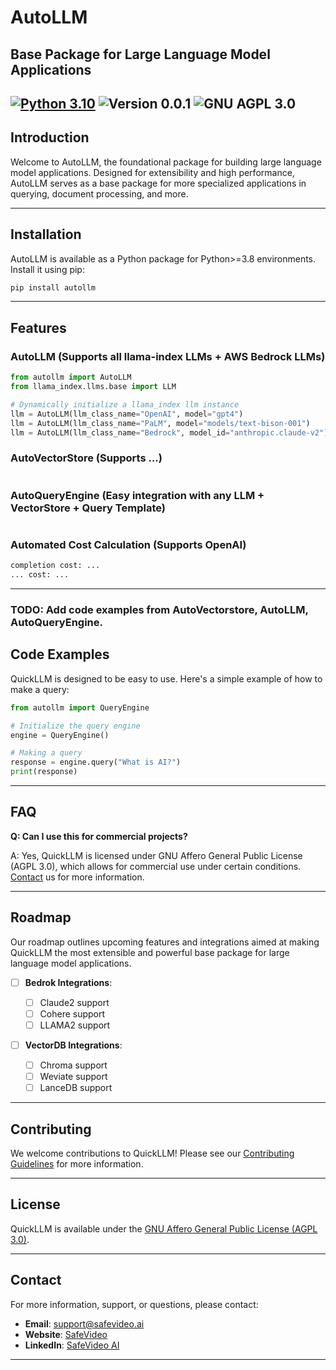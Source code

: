 # AutoLLM

## Base Package for Large Language Model Applications

## [![Python 3.10](https://img.shields.io/badge/python-3.10-blue.svg)](https://www.python.org/downloads/release/python-3100/) ![Version 0.0.1](https://img.shields.io/badge/version-0.0.1-blue) ![GNU AGPL 3.0](https://img.shields.io/badge/license-AGPL_3.0-green)

## Introduction

Welcome to AutoLLM, the foundational package for building large language model applications. Designed for extensibility and high performance, AutoLLM serves as a base package for more specialized applications in querying, document processing, and more.

______________________________________________________________________

## Installation

AutoLLM is available as a Python package for Python>=3.8 environments. Install it using pip:

```bash
pip install autollm
```

______________________________________________________________________

## Features

### AutoLLM (Supports all llama-index LLMs + AWS Bedrock LLMs)

```python
from autollm import AutoLLM
from llama_index.llms.base import LLM

# Dynamically initialize a llama_index llm instance
llm = AutoLLM(llm_class_name="OpenAI", model="gpt4")
llm = AutoLLM(llm_class_name="PaLM", model="models/text-bison-001")
llm = AutoLLM(llm_class_name="Bedrock", model_id="anthropic.claude-v2")
```

### AutoVectorStore (Supports ...)

```python
```

### AutoQueryEngine (Easy integration with any LLM + VectorStore + Query Template)

```python
```

### Automated Cost Calculation (Supports OpenAI)

```bash
completion cost: ...
... cost: ...
```

______________________________________________________________________

### TODO: Add code examples from AutoVectorstore, AutoLLM, AutoQueryEngine.

## Code Examples

QuickLLM is designed to be easy to use. Here's a simple example of how to make a query:

```python
from autollm import QueryEngine

# Initialize the query engine
engine = QueryEngine()

# Making a query
response = engine.query("What is AI?")
print(response)
```

______________________________________________________________________

## FAQ

**Q: Can I use this for commercial projects?**

A: Yes, QuickLLM is licensed under GNU Affero General Public License (AGPL 3.0), which allows for commercial use under certain conditions. [Contact](#contact) us for more information.

______________________________________________________________________

## Roadmap

Our roadmap outlines upcoming features and integrations aimed at making QuickLLM the most extensible and powerful base package for large language model applications.

- [ ] **Bedrok Integrations**:

  - [ ] Claude2 support
  - [ ] Cohere support
  - [ ] LLAMA2 support

- [ ] **VectorDB Integrations**:

  - [ ] Chroma support
  - [ ] Weviate support
  - [ ] LanceDB support

______________________________________________________________________

## Contributing

We welcome contributions to QuickLLM! Please see our [Contributing Guidelines](CONTRIBUTING.md) for more information.

______________________________________________________________________

## License

QuickLLM is available under the [GNU Affero General Public License (AGPL 3.0)](LICENSE.txt).

______________________________________________________________________

## Contact

For more information, support, or questions, please contact:

- **Email**: [support@safevideo.ai](mailto:support@quickllm.com)
- **Website**: [SafeVideo](https://safevideo.ai/)
- **LinkedIn**: [SafeVideo AI](https://www.linkedin.com/company/safevideo/)

______________________________________________________________________
